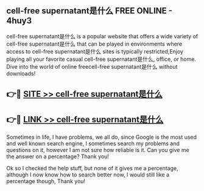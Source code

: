## cell-free supernatant是什么 FREE ONLINE - 4huy3

cell-free supernatant是什么 is a popular website that offers a wide variety of cell-free supernatant是什么 that can be played in environments where access to cell-free supernatant是什么 sites is typically restricted,Enjoy playing all your favorite casual cell-free supernatant是什么, office, or home. Dive into the world of online freecell-free supernatant是什么 without downloads!

## 👉🔴 [SITE >> cell-free supernatant是什么](http://news.freeplayer.one?title=cell-free_supernatant是什么&ref=FRRE)

## 👉🔴 [LINK >> cell-free supernatant是什么](http://news.freeplayer.one?title=cell-free_supernatant是什么&ref=FREE)

Sometimes in life, I have problems, we all do, since Google is the most used and well known search engine, I sometimes search my problems and questions on it, however I am not sure how reliable is it. Can you give me the answer on a percentage? Thank you!

Ok so I checked the help stuff, but none of it gives me a percentage, although I now know how to search better now, I would still like a percentage though, Thank you!